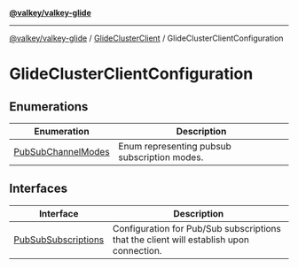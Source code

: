 [**@valkey/valkey-glide**](../../../README.md)

***

[@valkey/valkey-glide](../../../modules.md) / [GlideClusterClient](../../README.md) / GlideClusterClientConfiguration

# GlideClusterClientConfiguration

## Enumerations

| Enumeration | Description |
| ------ | ------ |
| [PubSubChannelModes](enumerations/PubSubChannelModes.md) | Enum representing pubsub subscription modes. |

## Interfaces

| Interface | Description |
| ------ | ------ |
| [PubSubSubscriptions](interfaces/PubSubSubscriptions.md) | Configuration for Pub/Sub subscriptions that the client will establish upon connection. |
